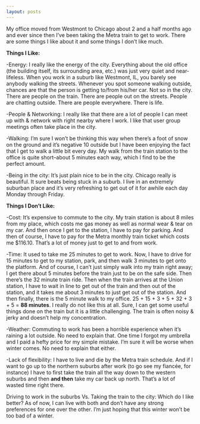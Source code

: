 ```yaml
---
layout: posts
---
```


My office moved from Westmont to Chicago about 2 and a half months ago and ever since then I’ve been taking the Metra train to get to work.  There are some things I like about it and some things I don’t like much.

__Things I Like:__

-Energy: I really like the energy of the city.  Everything about the old office (the building itself, its surrounding area, etc.) was just very quiet and near-lifeless.  When you work in a suburb like Westmont, IL, you barely see anybody walking the streets.  Whenever you spot someone walking outside, chances are that the person is getting to/from his/her car.  Not so in the city.  There are people on the train.  There are people out on the streets.  People are chatting outside.  There are people everywhere.  There is life.

-People & Networking: I really like that there are a lot of people I can meet up with & network with right nearby where I work.  I like that user group meetings often take place in the city.

-Walking: I’m sure I won’t be thinking this way when there’s a foot of snow on the ground and it’s negative 10 outside but I have been enjoying the fact that I get to walk a little bit every day.  My walk from the train station to the office is quite short–about 5 minutes each way, which I find to be the perfect amount.

-Being in the city: It’s just plain nice to be in the city.  Chicago really is beautiful.  It sure beats being stuck in a suburb.  I live in an extremely suburban place and it’s very refreshing to get out of it for awhile each day Monday through Friday.


__Things I Don’t Like:__

-Cost: It’s expensive to commute to the city.  My train station is about 8 miles from my place, which costs me gas money as well as normal wear & tear on my car.  And then once I get to the station, I have to pay for parking.  And then of course, I have to pay for the Metra monthly train ticket which costs me $116.10.  That’s a lot of money just to get to and from work.

-Time: It used to take me 25 minutes to get to work.  Now, I have to drive for 15 minutes to get to my station, park, and then walk 3 minutes to get onto the platform.  And of course, I can’t just simply walk into my train right away; I get there about 5 minutes before the train just to be on the safe side.  Then there’s the 32 minute train ride.  Then when the train arrives at the Union station, I have to wait in line to get out of the train and then out of the station, and it takes me about 3 minutes to just get out of the station.  And then finally, there is the 5 minute walk to my office.  25 + 15 + 3 + 5 + 32 + 3 + 5 = __88 minutes__.  I really do not like this at all.  Sure, I can get some useful things done on the train but it is a little challenging.  The train is often noisy & jerky and doesn’t help my concentration.

-Weather: Commuting to work has been a horrible experience when it’s raining a lot outside.  No need to explain that.  One time I forgot my umbrella and I paid a hefty price for my simple mistake.  I’m sure it will be worse when winter comes.  No need to explain that either.

-Lack of flexibility: I have to live and die by the Metra train schedule.  And if I want to go up to the northern suburbs after work (to go see my fiancée, for instance) I have to first take the train all the way down to the western suburbs and then __and then__ take my car back up north.  That’s a lot of wasted time right there.


Driving to work in the suburbs Vs. Taking the train to the city: Which do I like better?  As of now, I can live with both and don’t have any strong preferences for one over the other.  I’m just hoping that this winter won’t be too bad of a winter.
